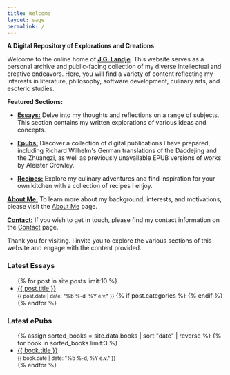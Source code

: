 ```yaml
---
title: Welcome
layout: sage
permalink: /
---
```


**A Digital Repository of Explorations and Creations**

Welcome to the online home of [**J.G. Landje**](/about). This website serves as a personal archive and public-facing collection of my diverse intellectual and creative endeavors. Here, you will find a variety of content reflecting my interests in literature, philosophy, software development, culinary arts, and esoteric studies.

**Featured Sections:**

- [**Essays:**](/essays) Delve into my thoughts and reflections on a range of subjects. This section contains my written explorations of various ideas and concepts.

- [**Epubs:**](/books) Discover a collection of digital publications I have prepared, including Richard Wilhelm's German translations of the Daodejing and the Zhuangzi, as well as previously unavailable EPUB versions of works by Aleister Crowley.

- [**Recipes:**](/recipes) Explore my culinary adventures and find inspiration for your own kitchen with a collection of recipes I enjoy.

<!--
- [**Coding Projects:**](/coding) Examine my personal software development projects, featuring applications such as a CLI game launcher, an I Ching web app, and various game clones.
-->

[**About Me:**](/about) To learn more about my background, interests, and motivations, please visit the [About Me](/about) page.

[**Contact:**](/contact) If you wish to get in touch, please find my contact information on the [Contact](/contact) page.

Thank you for visiting. I invite you to explore the various sections of this website and engage with the content provided.

<div class="updates-container">

  <section class="updates">
    <h3>Latest Essays</h3>
    <ul>
      {% for post in site.posts limit:10 %}
        <li>
          <a href="{{ post.url | relative_url }}">{{ post.title }}</a><br>
          <small class="post-date">{{ post.date | date: "%b %-d, %Y e.v." }}</small>
          {% if post.categories %}
          {% endif %}
        </li>
      {% endfor %}
    </ul>
  </section>
  <section class="recent-books">
    <h3>Latest ePubs</h3>
    <ul>
      {% assign sorted_books = site.data.books | sort:"date" | reverse %}
      {% for book in sorted_books limit:3 %}
        <li>
          <a href="/books/#{{ book.title | slugify }}">{{ book.title }}</a><br>
          <small class="book-date">{{ book.date | date: "%b %-d, %Y e.v." }}</small>
        </li>
      {% endfor %}
    </ul>
  </section>
</div>
